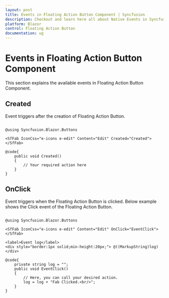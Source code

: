 ```yaml
---
layout: post
title: Events in Floating Action Button Component | Syncfusion
description: Checkout and learn here all about Native Events in Syncfusion Floating Action Button component and much more.
platform: Blazor
control: Floating Action Button
documentation: ug
---
```


# Events in Floating Action Button Component

This section explains the available events in Floating Action Button Component.

## Created

Event triggers after the creation of Floating Action Button.

```cshtml

@using Syncfusion.Blazor.Buttons

<SfFab IconCss="e-icons e-edit" Content="Edit" Created="Created"></SfFab>

@code{
    public void Created()
    {
        // Your required action here
    }
}

```

## OnClick

Event triggers when the Floating Action Button is clicked. Below example shows the Click event of the Floating Action Button.

```cshtml

@using Syncfusion.Blazor.Buttons

<SfFab IconCss="e-icons e-edit" Content="Edit" OnClick="EventClick"></SfFab>

<label>Event log</label>
<div style="border:1px solid;min-height:20px;"> @((MarkupString)log)</div>

@code{
    private string log = "";
    public void EventClick()
    {
        // Here, you can call your desired action.
        log = log + "Fab Clicked.<br/>";
    }
}

```



